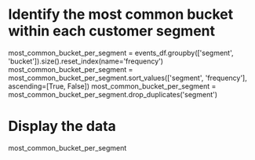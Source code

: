 # Identify the most common bucket within each customer segment
most_common_bucket_per_segment = events_df.groupby(['segment', 'bucket']).size().reset_index(name='frequency')
most_common_bucket_per_segment = most_common_bucket_per_segment.sort_values(['segment', 'frequency'], ascending=[True, False])
most_common_bucket_per_segment = most_common_bucket_per_segment.drop_duplicates('segment')

# Display the data
most_common_bucket_per_segment

